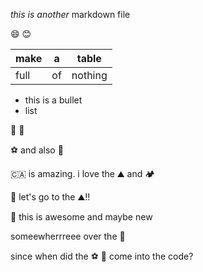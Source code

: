 _this is another_ markdown file

:smile: :blush:

| make | a | table |
|---|---|---|
|full |of |nothing |

* this is a bullet
* list



:pray:
💪

⚽ and also 🧦

🇨🇦 is amazing. i love the ⛰️ and 🏕️

🥾 let's go to the ⛰️!! 

🤙 this is awesome and maybe new

someewherrreee over the 🌈

since when did the ⚽ 🎈 come into the code?
